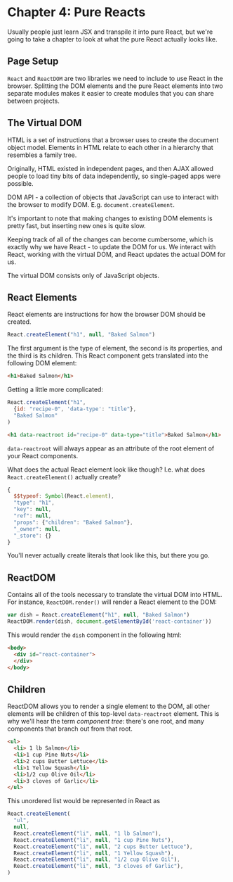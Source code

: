 # Chapter 4: Pure Reacts

Usually people just learn JSX and transpile it into pure React, but we're going to take a chapter to look at what the pure React actually looks like.

## Page Setup

`React` and `ReactDOM` are two libraries we need to include to use React in the browser. Splitting the DOM elements and the pure React elements into two separate modules makes it easier to create modules that you can share between projects.

## The Virtual DOM

HTML is a set of instructions that a browser uses to create the document object model. Elements in HTML relate to each other in a hierarchy that resembles a family tree.

Originally, HTML existed in independent pages, and then AJAX allowed people to load tiny bits of data independently, so single-paged apps were possible.

DOM API - a collection of objects that JavaScript can use to interact with the browser to modify DOM. E.g. `document.createElement`.

It's important to note that making changes to existing DOM elements is pretty fast, but inserting new ones is quite slow.

Keeping track of all of the changes can become cumbersome, which is exactly why we have React - to update the DOM for us. We interact with React, working with the virtual DOM, and React updates the actual DOM for us.

The virtual DOM consists only of JavaScript objects.

## React Elements

React elements are instructions for how the browser DOM should be created.

```javascript
React.createElement("h1", null, "Baked Salmon")
```

The first argument is the type of element, the second is its properties, and the third is its children. This React component gets translated into the following DOM element:

```html
<h1>Baked Salmon</h1>
```

Getting a little more complicated:

```javascript
React.createElement("h1",
  {id: "recipe-0", 'data-type': "title"},
  "Baked Salmon"
)
```
```html
<h1 data-reactroot id="recipe-0" data-type="title">Baked Salmon</h1>
```
`data-reactroot` will always appear as an attribute of the root element of your React components.

What does the actual React element look like though? I.e. what does `React.createElement()` actually create?

```javascript
{
  $$typeof: Symbol(React.element),
  "type": "h1",
  "key": null,
  "ref": null,
  "props": {"children": "Baked Salmon"},
  "_owner": null,
  "_store": {}
}
```

You'll never actually create literals that look like this, but there you go.

## ReactDOM

Contains all of the tools necessary to translate the virtual DOM into HTML. For instance, `ReactDOM.render()` will render a React element to the DOM:

```javascript
var dish = React.createElement("h1", null, "Baked Salmon")
ReactDOM.render(dish, document.getElementById('react-container'))
```

This would render the `dish` component in the following html:

```html
<body>
  <div id="react-container">
  </div>
</body>
```

## Children

ReactDOM allows you to render a single element to the DOM, all other elements will be children of this top-level `data-reactroot` element. This is why we'll hear the term _component tree_: there's one root, and many components that branch out from that root.

```html
<ul>
  <li> 1 lb Salmon</li>
  <li>1 cup Pine Nuts</li>
  <li>2 cups Butter Lettuce</li>
  <li>1 Yellow Squash</li>
  <li>1/2 cup Olive Oil</li>   
  <li>3 cloves of Garlic</li>
</ul>
```

This unordered list would be represented in React as

```javascript
React.createElement(
  "ul",
  null,
  React.createElement("li", null, "1 lb Salmon"),
  React.createElement("li", null, "1 cup Pine Nuts"),
  React.createElement("li", null, "2 cups Butter Lettuce"),
  React.createElement("li", null, "1 Yellow Squash"),
  React.createElement("li", null, "1/2 cup Olive Oil"),
  React.createElement("li", null, "3 cloves of Garlic"),
)
